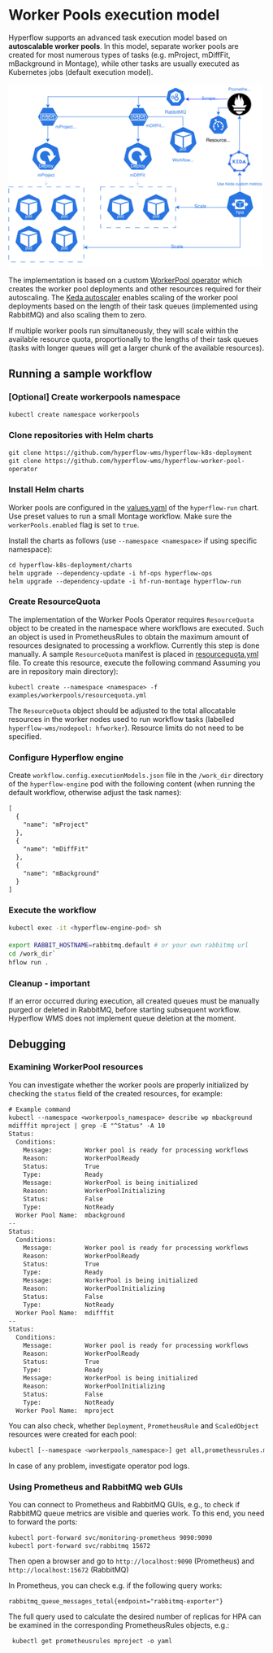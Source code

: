 # Worker Pools execution model

Hyperflow supports an advanced task execution model based on **autoscalable worker pools**. 
In this model, separate worker pools are created for most numerous types of tasks (e.g. mProject, mDiffFit, mBackground in Montage), while other tasks are usually executed as Kubernetes jobs (default execution
model).

<img src="https://github.com/hyperflow-wms/hyperflow-k8s-deployment/blob/master/examples/workerpools/worker-pool-model.svg" width="500">

The implementation is based on a custom [WorkerPool operator](https://github.com/hyperflow-wms/hyperflow-worker-pool-operator) which creates the worker pool deployments and other resources required for their autoscaling. The [Keda autoscaler](https://keda.sh) enables scaling of the worker pool deployments based on the length of their task queues (implemented using RabbitMQ) and also scaling them to zero. 

If multiple worker pools run simultaneously, they will scale within the available resource quota, proportionally to the lengths of their task queues (tasks with longer queues will get a larger chunk of the available resources).

## Running a sample workflow

### [Optional] Create workerpools namespace

```
kubectl create namespace workerpools
```

### Clone repositories with Helm charts

```
git clone https://github.com/hyperflow-wms/hyperflow-k8s-deployment
git clone https://github.com/hyperflow-wms/hyperflow-worker-pool-operator
```

### Install Helm charts

Worker pools are configured in the [values.yaml](https://github.com/hyperflow-wms/hyperflow-k8s-deployment/blob/master/charts/hyperflow-run/values.yaml) of the `hyperflow-run` chart. Use preset
values to run a small Montage workflow. Make sure the `workerPools.enabled` flag is set to `true`.

Install the charts as follows (use `--namespace <namespace>` if using specific namespace):
```
cd hyperflow-k8s-deployment/charts
helm upgrade --dependency-update -i hf-ops hyperflow-ops
helm upgrade --dependency-update -i hf-run-montage hyperflow-run
```

### Create ResourceQuota

The implementation of the Worker Pools Operator requires `ResourceQuota` object to be created
in the namespace where workflows are executed. Such an object is used in PrometheusRules to
obtain the maximum amount of resources designated to processing a workflow. Currently this step is done manually. A sample `ResourceQuota` manifest is placed in [resourcequota.yml](resourcequota.yml) file. To create this resource, execute the following command Assuming you are in repository main directory):
```
kubectl create --namespace <namespace> -f examples/workerpools/resourcequota.yml
```
The `ResourceQuota` object should be adjusted to the total allocatable resources in the worker nodes used to
run workflow tasks (labelled `hyperflow-wms/nodepool: hfworker`). 
Resource limits do not need to be specified. 

### Configure Hyperflow engine

Create `workflow.config.executionModels.json` file in the `/work_dir` directory of the `hyperflow-engine` pod
with the following content (when running the default workflow, otherwise adjust the task names):
```
[
  {
    "name": "mProject"
  },
  {
    "name": "mDiffFit"
  },
  {
    "name": "mBackground"
  }
]
```

### Execute the workflow

```bash
kubectl exec -it <hyperflow-engine-pod> sh

export RABBIT_HOSTNAME=rabbitmq.default # or your own rabbitmq url
cd /work_dir`
hflow run .
```

### Cleanup - important

If an error occurred during execution, all created queues must be manually purged or deleted in RabbitMQ, 
before starting subsequent workflow.  Hyperflow WMS does not implement queue deletion at the moment.


## Debugging
### Examining WorkerPool resources

You can investigate whether the worker pools are properly initialized by checking the `status`
field of the created resources, for example:

```
# Example command
kubectl --namespace <workerpools_namespace> describe wp mbackground mdifffit mproject | grep -E "^Status" -A 10
Status:
  Conditions:
    Message:         Worker pool is ready for processing workflows
    Reason:          WorkerPoolReady
    Status:          True
    Type:            Ready
    Message:         WorkerPool is being initialized
    Reason:          WorkerPoolInitializing
    Status:          False
    Type:            NotReady
  Worker Pool Name:  mbackground
--
Status:
  Conditions:
    Message:         Worker pool is ready for processing workflows
    Reason:          WorkerPoolReady
    Status:          True
    Type:            Ready
    Message:         WorkerPool is being initialized
    Reason:          WorkerPoolInitializing
    Status:          False
    Type:            NotReady
  Worker Pool Name:  mdifffit
--
Status:
  Conditions:
    Message:         Worker pool is ready for processing workflows
    Reason:          WorkerPoolReady
    Status:          True
    Type:            Ready
    Message:         WorkerPool is being initialized
    Reason:          WorkerPoolInitializing
    Status:          False
    Type:            NotReady
  Worker Pool Name:  mproject
```

You can also check, whether `Deployment`, `PrometheusRule` and `ScaledObject` resources were created for each pool:

```bash
kubectl [--namespace <workerpools_namespace>] get all,prometheusrules.monitoring.coreos.com,scaledobjects.keda.sh
```

In case of any problem, investigate operator pod logs.


### Using Prometheus and RabbitMQ web GUIs

You can connect to Prometheus and RabbitMQ GUIs, e.g., to check if RabbitMQ queue metrics are visible and queries work. To this end, you need to forward the ports:
```
kubectl port-forward svc/monitoring-prometheus 9090:9090  
kubectl port-forward svc/rabbitmq 15672
```

Then open a browser and go to `http://localhost:9090` (Prometheus) and `http://localhost:15672` (RabbitMQ)

In Prometheus, you can check e.g. if the following query works:
```
rabbitmq_queue_messages_total{endpoint="rabbitmq-exporter"}
```
The full query used to calculate the desired number of replicas for HPA can be examined in the corresponding PrometheusRules objects, e.g.:
```
 kubectl get prometheusrules mproject -o yaml
```


